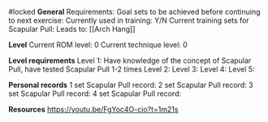#locked
**General**
Requirements:
Goal sets to be achieved before continuing to next exercise:
Currently used in training: Y/N
Current training sets for Scapular Pull:
Leads to: [[Arch Hang]]

**Level**
Current ROM level: 0
Current technique level: 0

**Level requirements**
Level 1: Have knowledge of the concept of Scapular Pull, have tested Scapular Pull 1-2 times
Level 2:
Level 3:
Level 4:
Level 5:

**Personal records**
1 set Scapular Pull record:
2 set Scapular Pull record:
3 set Scapular Pull record:
4 set Scapular Pull record:

**Resources**
https://youtu.be/FgYoc4O-cio?t=1m21s

